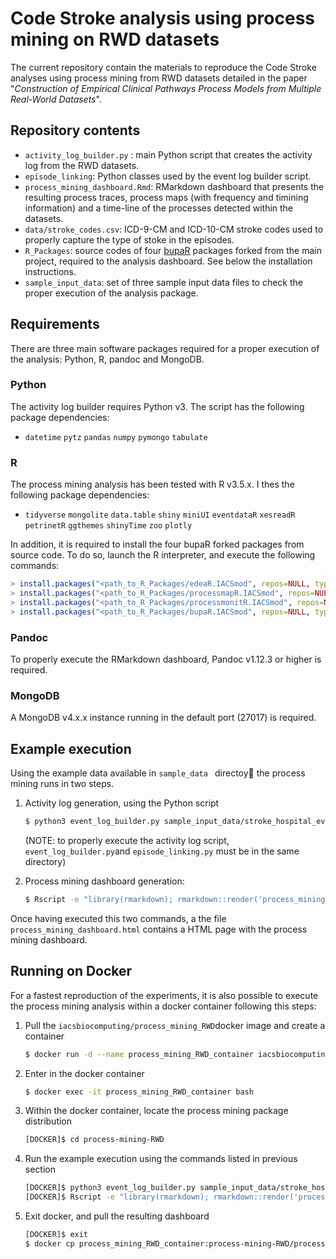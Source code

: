 # Code Stroke analysis using process mining on RWD datasets
The current repository contain the materials to reproduce the Code Stroke analyses using process mining from RWD datasets detailed in the paper "*Construction of Empirical Clinical Pathways Process Models from Multiple Real-World Datasets*".

## Repository contents

* `activity_log_builder.py` :  main Python script that creates the activity log from the RWD datasets.
* `episode_linking`: Python classes used by the event log builder script.
* `process_mining_dashboard.Rmd`: RMarkdown dashboard that presents the resulting process traces, process maps (with frequency and timining information) and a time-line of the processes detected within the datasets.
* `data/stroke_codes.csv`: ICD-9-CM and ICD-10-CM stroke codes used to properly capture the type of stoke in the episodes.
* `R_Packages`:  source codes of four [bupaR](https://www.bupar.net/) packages forked from the main project, required to the analysis dashboard. See below the installation instructions.
* `sample_input_data`: set of three sample input data files to check the proper execution of the analysis package.

## Requirements

There are three main software packages required for a proper execution of the analysis: Python, R, pandoc and MongoDB.

### Python

The activity log builder requires Python v3. The script has the following package dependencies:

* `datetime` `pytz` `pandas` `numpy` `pymongo`  `tabulate`

### R

The process mining analysis has been tested with R v3.5.x. I thes the following package dependencies:

* `tidyverse` `mongolite` `data.table` `shiny` `miniUI` `eventdataR` `xesreadR` `petrinetR` `ggthemes` `shinyTime` `zoo` `plotly`

In addition, it is required to install the four bupaR forked packages from source code. To do so, launch the R  interpreter, and execute the following commands:

```R
> install.packages("<path_to_R_Packages/edeaR.IACSmod", repos=NULL, type="source")
> install.packages("<path_to_R_Packages/processmapR.IACSmod", repos=NULL, type="source")
> install.packages("<path_to_R_Packages/processmonitR.IACSmod", repos=NULL, type="source")
> install.packages("<path_to_R_Packages/bupaR.IACSmod", repos=NULL, type="source")
```

### Pandoc

To properly execute the RMarkdown dashboard, Pandoc v1.12.3 or higher is required.

### MongoDB

A MongoDB v4.x.x instance running in the default port (27017) is required.

## Example execution

Using the example data available in `sample_data ` directoy the process mining runs in two steps.

1. Activity log generation, using the Python script

   ```bash
   $ python3 event_log_builder.py sample_input_data/stroke_hospital_events_AR_SAMPLE.csv sample_input_data/stroke_urgent_care_events_AR_SAMPLE.csv sample_input_data/stroke_patients_data_AR_SAMPLE.csv
   ```

   (NOTE: to properly execute the activity log script, `event_log_builder.py`and `episode_linking.py` must be in the same directory)

2. Process mining dashboard generation:

   ```bash
   $ Rscript -e "library(rmarkdown); rmarkdown::render('process_mining_dashboard.Rmd', output_file='process_mining_dashboard.html')" --args "--root_dir=$PWD"
   ```

Once having executed this two commands, a the file `process_mining_dashboard.html` contains a HTML page with the process mining dashboard. 



## Running on Docker

For a fastest reproduction of the experiments, it is also possible to execute the process mining analysis within a docker container following this steps:

1. Pull the `iacsbiocomputing/process_mining_RWD`docker image and create a container

   ```bash
   $ docker run -d --name process_mining_RWD_container iacsbiocomputing/process_mining_RWD
   ```

2. Enter in the docker container 

   ```bash
   $ docker exec -it process_mining_RWD_container bash
   ```

3. Within the docker container, locate the process mining package distribution

   ```bash
   [DOCKER]$ cd process-mining-RWD
   ```

4. Run the example execution using the commands listed in previous section

   ```bash
   [DOCKER]$ python3 event_log_builder.py sample_input_data/stroke_hospital_events_AR_SAMPLE.csv sample_input_data/stroke_urgent_care_events_AR_SAMPLE.csv sample_input_data/stroke_patients_data_AR_SAMPLE.csv
   [DOCKER]$ Rscript -e "library(rmarkdown); rmarkdown::render('process_mining_dashboard.Rmd', output_file='process_mining_dashboard.html')" --args "--root_dir=$PWD"
   ```

5. Exit docker, and pull the resulting dashboard

   ```bash
   [DOCKER]$ exit
   $ docker cp process_mining_RWD_container:process-mining-RWD/process_mining_dashboard.html .
   ```

   

